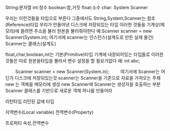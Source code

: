 
String:문자열
int:정수
boolean:참,거짓
float:소수
char:
System
Scanner



우리는 이런것들을 타입으로 부른다
그중에서도 String,System,Scanner는 참조(Reference)타입 우리가 만들어낸 디스크에 저장되있는 타입 이러한 것들을 기계상(메모리)에 쓸려면 주소을 불러 원본을 불러줘야한다 
예:Scanner scanner = new Scanner(System.in); 
여기서에 scanner는 인스턴스(설계도로 만든 실제 물건) Scanner는 클래스(설계도)


float,char,boolean,int는 기본(Primitive)타입 기계에 내장되어있는 타입들로 이러한 것들은 따로 원본을타입을 불러서 변수 설정을 할 필요가없다
예: int abc;




        Scanner scanner = new Scanner(System.in);
        
여기서에 Scanner는 어딘가 디스크에 저장되있는것
scanner는 Scanner을 기준으로 자료을 가져오는 주체
new 는 객체을 메모리에 생성
new Scanner에 Scanner는 생성자을 호출하는 부분
Scanner 클래스를 기반으로 새로운 객체 하나를 만들어라


리턴타입 리턴된 값에 타입


지역변수(Local variable)
전역변수(Property)

프로퍼티
속성,전역변수